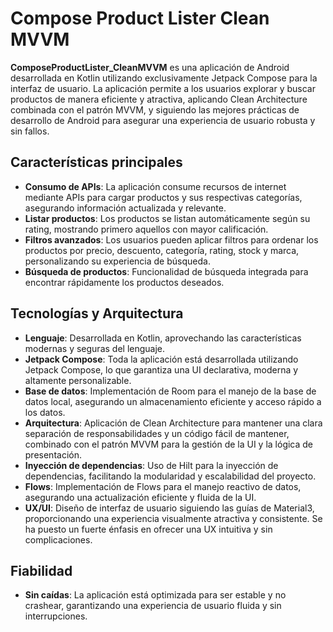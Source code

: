 # Compose Product Lister Clean MVVM

**ComposeProductLister_CleanMVVM** es una aplicación de Android desarrollada en Kotlin utilizando exclusivamente Jetpack Compose para la interfaz de usuario. La aplicación permite a los usuarios explorar y buscar productos de manera eficiente y atractiva, aplicando Clean Architecture combinada con el patrón MVVM, y siguiendo las mejores prácticas de desarrollo de Android para asegurar una experiencia de usuario robusta y sin fallos.

## Características principales

- **Consumo de APIs**: La aplicación consume recursos de internet mediante APIs para cargar productos y sus respectivas categorías, asegurando información actualizada y relevante.
- **Listar productos**: Los productos se listan automáticamente según su rating, mostrando primero aquellos con mayor calificación.
- **Filtros avanzados**: Los usuarios pueden aplicar filtros para ordenar los productos por precio, descuento, categoría, rating, stock y marca, personalizando su experiencia de búsqueda.
- **Búsqueda de productos**: Funcionalidad de búsqueda integrada para encontrar rápidamente los productos deseados.

## Tecnologías y Arquitectura

- **Lenguaje**: Desarrollada en Kotlin, aprovechando las características modernas y seguras del lenguaje.
- **Jetpack Compose**: Toda la aplicación está desarrollada utilizando Jetpack Compose, lo que garantiza una UI declarativa, moderna y altamente personalizable.
- **Base de datos**: Implementación de Room para el manejo de la base de datos local, asegurando un almacenamiento eficiente y acceso rápido a los datos.
- **Arquitectura**: Aplicación de Clean Architecture para mantener una clara separación de responsabilidades y un código fácil de mantener, combinado con el patrón MVVM para la gestión de la UI y la lógica de presentación.
- **Inyección de dependencias**: Uso de Hilt para la inyección de dependencias, facilitando la modularidad y escalabilidad del proyecto.
- **Flows**: Implementación de Flows para el manejo reactivo de datos, asegurando una actualización eficiente y fluida de la UI.
- **UX/UI**: Diseño de interfaz de usuario siguiendo las guías de Material3, proporcionando una experiencia visualmente atractiva y consistente. Se ha puesto un fuerte énfasis en ofrecer una UX intuitiva y sin complicaciones.

## Fiabilidad

- **Sin caídas**: La aplicación está optimizada para ser estable y no crashear, garantizando una experiencia de usuario fluida y sin interrupciones.

